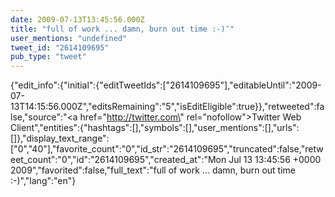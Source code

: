 ```yaml
---
date: 2009-07-13T13:45:56.000Z
title: "full of work ... damn, burn out time :-)″"
user_mentions: "undefined"
tweet_id: "2614109695"
pub_type: "tweet"
---
```

{"edit_info":{"initial":{"editTweetIds":["2614109695"],"editableUntil":"2009-07-13T14:15:56.000Z","editsRemaining":"5","isEditEligible":true}},"retweeted":false,"source":"<a href=\"http://twitter.com\" rel=\"nofollow\">Twitter Web Client</a>","entities":{"hashtags":[],"symbols":[],"user_mentions":[],"urls":[]},"display_text_range":["0","40"],"favorite_count":"0","id_str":"2614109695","truncated":false,"retweet_count":"0","id":"2614109695","created_at":"Mon Jul 13 13:45:56 +0000 2009","favorited":false,"full_text":"full of work ... damn, burn out time :-)","lang":"en"}
